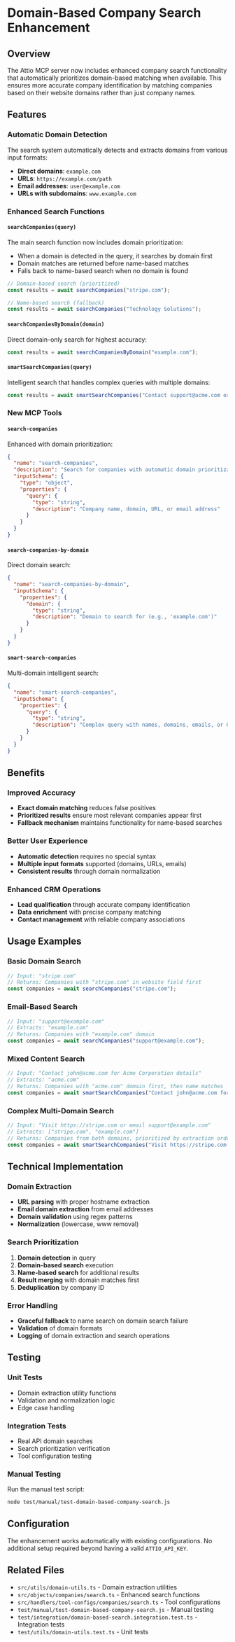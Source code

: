 # Domain-Based Company Search Enhancement

## Overview

The Attio MCP server now includes enhanced company search functionality that automatically prioritizes domain-based matching when available. This ensures more accurate company identification by matching companies based on their website domains rather than just company names.

## Features

### Automatic Domain Detection
The search system automatically detects and extracts domains from various input formats:
- **Direct domains**: `example.com`
- **URLs**: `https://example.com/path`
- **Email addresses**: `user@example.com`
- **URLs with subdomains**: `www.example.com`

### Enhanced Search Functions

#### `searchCompanies(query)`
The main search function now includes domain prioritization:
- When a domain is detected in the query, it searches by domain first
- Domain matches are returned before name-based matches
- Falls back to name-based search when no domain is found

```typescript
// Domain-based search (prioritized)
const results = await searchCompanies("stripe.com");

// Name-based search (fallback)
const results = await searchCompanies("Technology Solutions");
```

#### `searchCompaniesByDomain(domain)`
Direct domain-only search for highest accuracy:
```typescript
const results = await searchCompaniesByDomain("example.com");
```

#### `smartSearchCompanies(query)`
Intelligent search that handles complex queries with multiple domains:
```typescript
const results = await smartSearchCompanies("Contact support@acme.com or visit stripe.com");
```

### New MCP Tools

#### `search-companies`
Enhanced with domain prioritization:
```json
{
  "name": "search-companies",
  "description": "Search for companies with automatic domain prioritization",
  "inputSchema": {
    "type": "object",
    "properties": {
      "query": {
        "type": "string",
        "description": "Company name, domain, URL, or email address"
      }
    }
  }
}
```

#### `search-companies-by-domain`
Direct domain search:
```json
{
  "name": "search-companies-by-domain",
  "inputSchema": {
    "properties": {
      "domain": {
        "type": "string",
        "description": "Domain to search for (e.g., 'example.com')"
      }
    }
  }
}
```

#### `smart-search-companies`
Multi-domain intelligent search:
```json
{
  "name": "smart-search-companies",
  "inputSchema": {
    "properties": {
      "query": {
        "type": "string",
        "description": "Complex query with names, domains, emails, or URLs"
      }
    }
  }
}
```

## Benefits

### Improved Accuracy
- **Exact domain matching** reduces false positives
- **Prioritized results** ensure most relevant companies appear first
- **Fallback mechanism** maintains functionality for name-based searches

### Better User Experience
- **Automatic detection** requires no special syntax
- **Multiple input formats** supported (domains, URLs, emails)
- **Consistent results** through domain normalization

### Enhanced CRM Operations
- **Lead qualification** through accurate company identification
- **Data enrichment** with precise company matching
- **Contact management** with reliable company associations

## Usage Examples

### Basic Domain Search
```typescript
// Input: "stripe.com"
// Returns: Companies with "stripe.com" in website field first
const companies = await searchCompanies("stripe.com");
```

### Email-Based Search
```typescript
// Input: "support@example.com"
// Extracts: "example.com"
// Returns: Companies with "example.com" domain
const companies = await searchCompanies("support@example.com");
```

### Mixed Content Search
```typescript
// Input: "Contact john@acme.com for Acme Corporation details"
// Extracts: "acme.com"
// Returns: Companies with "acme.com" domain first, then name matches
const companies = await smartSearchCompanies("Contact john@acme.com for Acme Corporation details");
```

### Complex Multi-Domain Search
```typescript
// Input: "Visit https://stripe.com or email support@example.com"
// Extracts: ["stripe.com", "example.com"]
// Returns: Companies from both domains, prioritized by extraction order
const companies = await smartSearchCompanies("Visit https://stripe.com or email support@example.com");
```

## Technical Implementation

### Domain Extraction
- **URL parsing** with proper hostname extraction
- **Email domain extraction** from email addresses
- **Domain validation** using regex patterns
- **Normalization** (lowercase, www removal)

### Search Prioritization
1. **Domain detection** in query
2. **Domain-based search** execution
3. **Name-based search** for additional results
4. **Result merging** with domain matches first
5. **Deduplication** by company ID

### Error Handling
- **Graceful fallback** to name search on domain search failure
- **Validation** of domain formats
- **Logging** of domain extraction and search operations

## Testing

### Unit Tests
- Domain extraction utility functions
- Validation and normalization logic
- Edge case handling

### Integration Tests
- Real API domain searches
- Search prioritization verification
- Tool configuration testing

### Manual Testing
Run the manual test script:
```bash
node test/manual/test-domain-based-company-search.js
```

## Configuration

The enhancement works automatically with existing configurations. No additional setup required beyond having a valid `ATTIO_API_KEY`.

## Related Files

- `src/utils/domain-utils.ts` - Domain extraction utilities
- `src/objects/companies/search.ts` - Enhanced search functions
- `src/handlers/tool-configs/companies/search.ts` - Tool configurations
- `test/manual/test-domain-based-company-search.js` - Manual testing
- `test/integration/domain-based-search.integration.test.ts` - Integration tests
- `test/utils/domain-utils.test.ts` - Unit tests